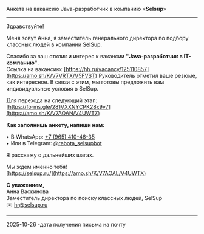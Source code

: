 Анкета на вакансию Java-разработчик в компанию «**Selsup**»

---
Здравствуйте!

Меня зовут Анна, я заместитель генерального директора по подбору классных людей в компании [SelSup](https://amo.sh/K/V7VRTT/V5FVSP).

Спасибо за ваш отклик и интерес к вакансии **"Java-разработчик в IT-компанию"**.  
Ссылка на вакансию: [https://hh.ru/vacancy/125110857](https://amo.sh/K/V7VRTX/V5FVST)
Руководитель отметил ваше резюме, как интересное. В связи с этим, мы готовы предложить вам индивидуальные условия в SelSup.

Для перехода на следующий этап:  
[https://forms.gle/281VXXNYCPK28x9v7](https://amo.sh/K/V7AOAN/V4UWTZ)

**Как заполнишь анкету, напиши нам:**

• В WhatsApp: [+7 (965) 410-46-35](https://amo.sh/K/V7AOAP/V4UWU1)  
• Или в Telegram: [@rabota_selsupbot](https://amo.sh/K/V7AOAR/V4UWU3)

Я расскажу о дальнейших шагах.

Мы ждем именно тебя!  
[https://selsup.ru/](https://amo.sh/K/V7AOAL/V4UWTX)

**С уважением,**  
Анна Васкинова  
Заместитель директора по поиску классных людей, SelSup  
✉️ [hr@selsup.ru](https://e.mail.ru/compose/?mailto=mailto%3Ahr%40selsup.ru)

---
2025-10-26 -дата получения письма на почту
